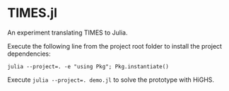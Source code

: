 # TIMES.jl

An experiment translating TIMES to Julia.

Execute the following line from the project root folder to install the project dependencies:

```
julia --project=. -e "using Pkg"; Pkg.instantiate()
``` 

Execute `julia --project=. demo.jl` to solve the prototype with HiGHS.